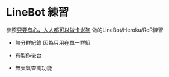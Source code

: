 # LineBot 練習

參照[只要有心，人人都可以做卡米狗](https://ithelp.ithome.com.tw/users/20107309/ironman/1253) 
做的LineBot/Heroku/RoR練習

* 無分群紀錄 因為只用在單一群組

* 有製作後台

* 無天氣查詢功能


